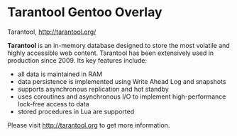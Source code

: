 Tarantool Gentoo Overlay
========================

Tarantool, http://tarantool.org/

**Tarantool** is an in-memory database designed to store the most volatile
and highly accessible web content. Tarantool has been extensively used in
production since 2009. Its key features include:

 * all data is maintained in RAM
 * data persistence is implemented using Write Ahead Log and snapshots
 * supports asynchronous replication and hot standby
 * uses coroutines and asynchronous I/O to implement high-performance
   lock-free access to data
 * stored procedures in Lua are supported

Please visit http://tarantool.org to get more information.
